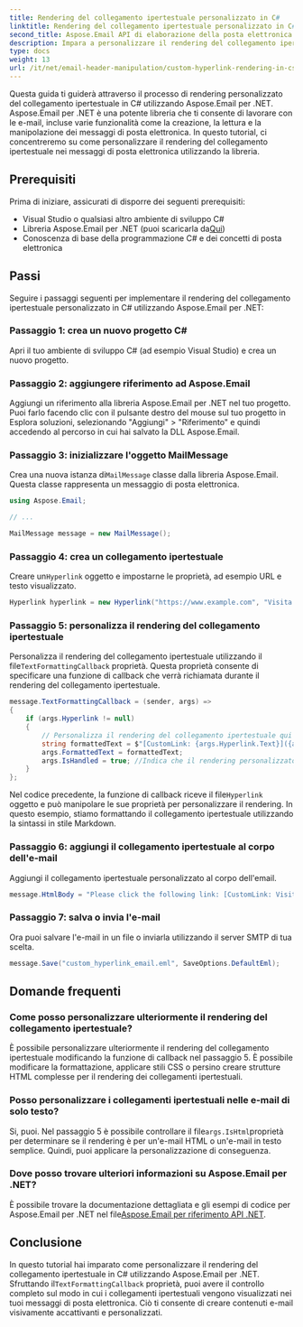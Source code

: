 ```yaml
---
title: Rendering del collegamento ipertestuale personalizzato in C#
linktitle: Rendering del collegamento ipertestuale personalizzato in C#
second_title: Aspose.Email API di elaborazione della posta elettronica .NET
description: Impara a personalizzare il rendering del collegamento ipertestuale in C# utilizzando Aspose.Email per .NET. Crea contenuti e-mail personalizzati con stili di collegamento ipertestuale personalizzati.
type: docs
weight: 13
url: /it/net/email-header-manipulation/custom-hyperlink-rendering-in-csharp/
---
```


Questa guida ti guiderà attraverso il processo di rendering personalizzato del collegamento ipertestuale in C# utilizzando Aspose.Email per .NET. Aspose.Email per .NET è una potente libreria che ti consente di lavorare con le e-mail, incluse varie funzionalità come la creazione, la lettura e la manipolazione dei messaggi di posta elettronica. In questo tutorial, ci concentreremo su come personalizzare il rendering del collegamento ipertestuale nei messaggi di posta elettronica utilizzando la libreria.

## Prerequisiti

Prima di iniziare, assicurati di disporre dei seguenti prerequisiti:

- Visual Studio o qualsiasi altro ambiente di sviluppo C#
-  Libreria Aspose.Email per .NET (puoi scaricarla da[Qui](https://releases.aspose.com/email/net))
- Conoscenza di base della programmazione C# e dei concetti di posta elettronica

## Passi

Seguire i passaggi seguenti per implementare il rendering del collegamento ipertestuale personalizzato in C# utilizzando Aspose.Email per .NET:

### Passaggio 1: crea un nuovo progetto C#

Apri il tuo ambiente di sviluppo C# (ad esempio Visual Studio) e crea un nuovo progetto.

### Passaggio 2: aggiungere riferimento ad Aspose.Email

Aggiungi un riferimento alla libreria Aspose.Email per .NET nel tuo progetto. Puoi farlo facendo clic con il pulsante destro del mouse sul tuo progetto in Esplora soluzioni, selezionando "Aggiungi" > "Riferimento" e quindi accedendo al percorso in cui hai salvato la DLL Aspose.Email.

### Passaggio 3: inizializzare l'oggetto MailMessage

 Crea una nuova istanza di`MailMessage` classe dalla libreria Aspose.Email. Questa classe rappresenta un messaggio di posta elettronica.

```csharp
using Aspose.Email;

// ...

MailMessage message = new MailMessage();
```

### Passaggio 4: crea un collegamento ipertestuale

 Creare un`Hyperlink` oggetto e impostarne le proprietà, ad esempio URL e testo visualizzato.

```csharp
Hyperlink hyperlink = new Hyperlink("https://www.example.com", "Visita il nostro sito web");
```

### Passaggio 5: personalizza il rendering del collegamento ipertestuale

 Personalizza il rendering del collegamento ipertestuale utilizzando il file`TextFormattingCallback` proprietà. Questa proprietà consente di specificare una funzione di callback che verrà richiamata durante il rendering del collegamento ipertestuale.

```csharp
message.TextFormattingCallback = (sender, args) =>
{
    if (args.Hyperlink != null)
    {
        // Personalizza il rendering del collegamento ipertestuale qui
        string formattedText = $"[CustomLink: {args.Hyperlink.Text}]({args.Hyperlink.Uri})";
        args.FormattedText = formattedText;
        args.IsHandled = true; //Indica che il rendering personalizzato è stato eseguito
    }
};
```

 Nel codice precedente, la funzione di callback riceve il file`Hyperlink` oggetto e può manipolare le sue proprietà per personalizzare il rendering. In questo esempio, stiamo formattando il collegamento ipertestuale utilizzando la sintassi in stile Markdown.

### Passaggio 6: aggiungi il collegamento ipertestuale al corpo dell'e-mail

Aggiungi il collegamento ipertestuale personalizzato al corpo dell'email.

```csharp
message.HtmlBody = "Please click the following link: [CustomLink: Visit our website](https://www.esempio.com)";
```

### Passaggio 7: salva o invia l'e-mail

Ora puoi salvare l'e-mail in un file o inviarla utilizzando il server SMTP di tua scelta.

```csharp
message.Save("custom_hyperlink_email.eml", SaveOptions.DefaultEml);
```

## Domande frequenti

### Come posso personalizzare ulteriormente il rendering del collegamento ipertestuale?

È possibile personalizzare ulteriormente il rendering del collegamento ipertestuale modificando la funzione di callback nel passaggio 5. È possibile modificare la formattazione, applicare stili CSS o persino creare strutture HTML complesse per il rendering dei collegamenti ipertestuali.

### Posso personalizzare i collegamenti ipertestuali nelle e-mail di solo testo?

 Si, puoi. Nel passaggio 5 è possibile controllare il file`args.IsHtml`proprietà per determinare se il rendering è per un'e-mail HTML o un'e-mail in testo semplice. Quindi, puoi applicare la personalizzazione di conseguenza.

### Dove posso trovare ulteriori informazioni su Aspose.Email per .NET?

 È possibile trovare la documentazione dettagliata e gli esempi di codice per Aspose.Email per .NET nel file[Aspose.Email per riferimento API .NET](https://reference.aspose.com/email/net).

## Conclusione

 In questo tutorial hai imparato come personalizzare il rendering del collegamento ipertestuale in C# utilizzando Aspose.Email per .NET. Sfruttando il`TextFormattingCallback` proprietà, puoi avere il controllo completo sul modo in cui i collegamenti ipertestuali vengono visualizzati nei tuoi messaggi di posta elettronica. Ciò ti consente di creare contenuti e-mail visivamente accattivanti e personalizzati.